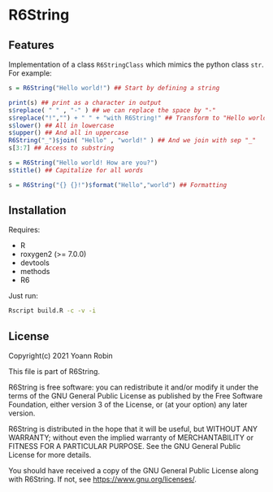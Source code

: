 
# R6String

## Features

Implementation of a class `R6StringClass` which mimics the python class `str`.
For example:

~~~R
s = R6String("Hello world!") ## Start by defining a string

print(s) ## print as a character in output
s$replace( " " , "-" ) ## we can replace the space by "-"
s$replace("!","") + " " + "with R6String!" ## Transform to "Hello world with R6String!"
s$lower() ## All in lowercase
s$upper() ## And all in uppercase
R6String("_")$join( "Hello" , "world!" ) ## And we join with sep "_"
s[3:7] ## Access to substring

s = R6String("Hello world! How are you?")
s$title() ## Capitalize for all words

s = R6String("{} {}!")$format("Hello","world") ## Formatting
~~~

## Installation

Requires:
- R
- roxygen2 (>= 7.0.0)
- devtools
- methods
- R6

Just run:
~~~bash
Rscript build.R -c -v -i
~~~


## License

Copyright(c) 2021 Yoann Robin

This file is part of R6String.

R6String is free software: you can redistribute it and/or modify
it under the terms of the GNU General Public License as published by
the Free Software Foundation, either version 3 of the License, or
(at your option) any later version.

R6String is distributed in the hope that it will be useful,
but WITHOUT ANY WARRANTY; without even the implied warranty of
MERCHANTABILITY or FITNESS FOR A PARTICULAR PURPOSE.  See the
GNU General Public License for more details.

You should have received a copy of the GNU General Public License
along with R6String.  If not, see <https://www.gnu.org/licenses/>.
